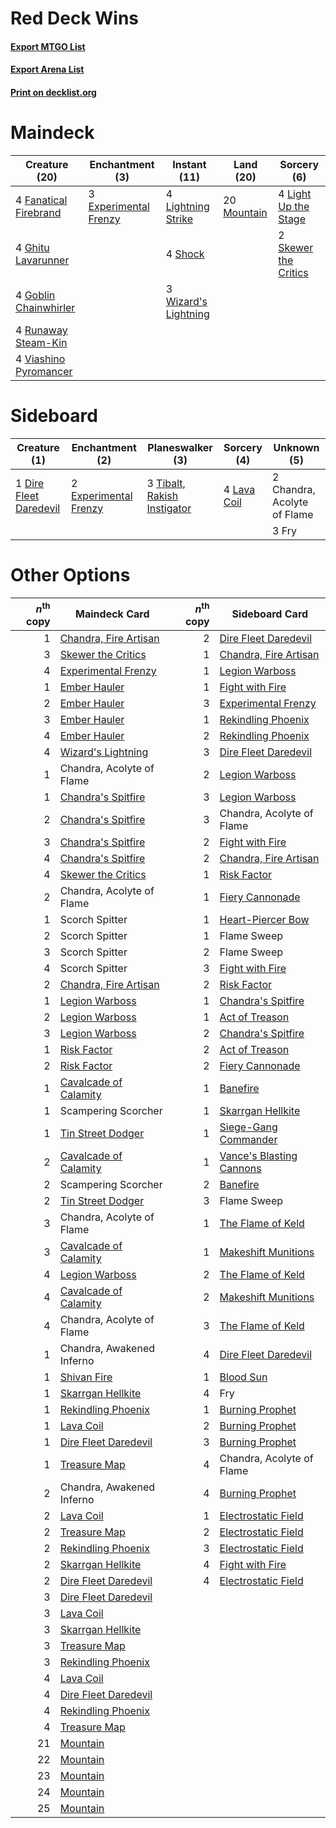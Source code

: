 # Red Deck Wins

#### [Export MTGO List](../collection/Red%20Deck%20Wins/Red%20Deck%20Wins.txt)
#### [Export Arena List](../collection/Red%20Deck%20Wins/Red%20Deck%20Wins_arena.txt)
#### [Print on decklist.org](http://decklist.org/?deckmain=3%09Experimental%20Frenzy%0A4%09Fanatical%20Firebrand%0A4%09Ghitu%20Lavarunner%0A4%09Goblin%20Chainwhirler%0A4%09Light%20Up%20the%20Stage%0A4%09Lightning%20Strike%0A20%09Mountain%0A4%09Runaway%20Steam-Kin%0A4%09Shock%0A2%09Skewer%20the%20Critics%0A4%09Viashino%20Pyromancer%0A3%09Wizard's%20Lightning&deckside=2%09Chandra,%20Acolyte%20of%20Flame%0A1%09Dire%20Fleet%20Daredevil%0A2%09Experimental%20Frenzy%0A3%09Fry%0A4%09Lava%20Coil%0A3%09Tibalt,%20Rakish%20Instigator)
# Maindeck

|                                         Creature (20)                                          |                                        Enchantment (3)                                         |                                         Instant (11)                                          |                                      Land (20)                                       |                                          Sorcery (6)                                          |
|------------------------------------------------------------------------------------------------|------------------------------------------------------------------------------------------------|-----------------------------------------------------------------------------------------------|--------------------------------------------------------------------------------------|-----------------------------------------------------------------------------------------------|
|4 [Fanatical Firebrand](http://gatherer.wizards.com/Pages/Card/Details.aspx?multiverseid=439758)|3 [Experimental Frenzy](http://gatherer.wizards.com/Pages/Card/Details.aspx?multiverseid=452849)|4 [Lightning Strike](http://gatherer.wizards.com/Pages/Card/Details.aspx?multiverseid=383299)  |20 [Mountain](http://gatherer.wizards.com/Pages/Card/Details.aspx?multiverseid=439859)|4 [Light Up the Stage](http://gatherer.wizards.com/Pages/Card/Details.aspx?multiverseid=457251)|
|4 [Ghitu Lavarunner](http://gatherer.wizards.com/Pages/Card/Details.aspx?multiverseid=443015)   |                                                                                                |4 [Shock](http://gatherer.wizards.com/Pages/Card/Details.aspx?multiverseid=129732)             |                                                                                      |2 [Skewer the Critics](http://gatherer.wizards.com/Pages/Card/Details.aspx?multiverseid=457259)|
|4 [Goblin Chainwhirler](http://gatherer.wizards.com/Pages/Card/Details.aspx?multiverseid=443017)|                                                                                                |3 [Wizard's Lightning](http://gatherer.wizards.com/Pages/Card/Details.aspx?multiverseid=443040)|                                                                                      |                                                                                               |
|4 [Runaway Steam-Kin](http://gatherer.wizards.com/Pages/Card/Details.aspx?multiverseid=452865)  |                                                                                                |                                                                                               |                                                                                      |                                                                                               |
|4 [Viashino Pyromancer](http://gatherer.wizards.com/Pages/Card/Details.aspx?multiverseid=447302)|                                                                                                |                                                                                               |                                                                                      |                                                                                               |


# Sideboard

|                                          Creature (1)                                           |                                        Enchantment (2)                                         |                                           Planeswalker (3)                                           |                                     Sorcery (4)                                      |        Unknown (5)        |
|-------------------------------------------------------------------------------------------------|------------------------------------------------------------------------------------------------|------------------------------------------------------------------------------------------------------|--------------------------------------------------------------------------------------|---------------------------|
|1 [Dire Fleet Daredevil](http://gatherer.wizards.com/Pages/Card/Details.aspx?multiverseid=439756)|2 [Experimental Frenzy](http://gatherer.wizards.com/Pages/Card/Details.aspx?multiverseid=452849)|3 [Tibalt, Rakish Instigator](http://gatherer.wizards.com/Pages/Card/Details.aspx?multiverseid=461073)|4 [Lava Coil](http://gatherer.wizards.com/Pages/Card/Details.aspx?multiverseid=452858)|2 Chandra, Acolyte of Flame|
|                                                                                                 |                                                                                                |                                                                                                      |                                                                                      |3 Fry                      |


# Other Options

|*n*<sup>th</sup> copy|                                         Maindeck Card                                          |*n*<sup>th</sup> copy|                                          Sideboard Card                                           |
|--------------------:|------------------------------------------------------------------------------------------------|--------------------:|---------------------------------------------------------------------------------------------------|
|                    1|[Chandra, Fire Artisan](http://gatherer.wizards.com/Pages/Card/Details.aspx?multiverseid=461046)|                    2|[Dire Fleet Daredevil](http://gatherer.wizards.com/Pages/Card/Details.aspx?multiverseid=439756)    |
|                    3|[Skewer the Critics](http://gatherer.wizards.com/Pages/Card/Details.aspx?multiverseid=457259)   |                    1|[Chandra, Fire Artisan](http://gatherer.wizards.com/Pages/Card/Details.aspx?multiverseid=461046)   |
|                    4|[Experimental Frenzy](http://gatherer.wizards.com/Pages/Card/Details.aspx?multiverseid=452849)  |                    1|[Legion Warboss](http://gatherer.wizards.com/Pages/Card/Details.aspx?multiverseid=452859)          |
|                    1|[Ember Hauler](http://gatherer.wizards.com/Pages/Card/Details.aspx?multiverseid=438477)         |                    1|[Fight with Fire](http://gatherer.wizards.com/Pages/Card/Details.aspx?multiverseid=443007)         |
|                    2|[Ember Hauler](http://gatherer.wizards.com/Pages/Card/Details.aspx?multiverseid=438477)         |                    3|[Experimental Frenzy](http://gatherer.wizards.com/Pages/Card/Details.aspx?multiverseid=452849)     |
|                    3|[Ember Hauler](http://gatherer.wizards.com/Pages/Card/Details.aspx?multiverseid=438477)         |                    1|[Rekindling Phoenix](http://gatherer.wizards.com/Pages/Card/Details.aspx?multiverseid=439768)      |
|                    4|[Ember Hauler](http://gatherer.wizards.com/Pages/Card/Details.aspx?multiverseid=438477)         |                    2|[Rekindling Phoenix](http://gatherer.wizards.com/Pages/Card/Details.aspx?multiverseid=439768)      |
|                    4|[Wizard's Lightning](http://gatherer.wizards.com/Pages/Card/Details.aspx?multiverseid=443040)   |                    3|[Dire Fleet Daredevil](http://gatherer.wizards.com/Pages/Card/Details.aspx?multiverseid=439756)    |
|                    1|Chandra, Acolyte of Flame                                                                       |                    2|[Legion Warboss](http://gatherer.wizards.com/Pages/Card/Details.aspx?multiverseid=452859)          |
|                    1|[Chandra's Spitfire](http://gatherer.wizards.com/Pages/Card/Details.aspx?multiverseid=205026)   |                    3|[Legion Warboss](http://gatherer.wizards.com/Pages/Card/Details.aspx?multiverseid=452859)          |
|                    2|[Chandra's Spitfire](http://gatherer.wizards.com/Pages/Card/Details.aspx?multiverseid=205026)   |                    3|Chandra, Acolyte of Flame                                                                          |
|                    3|[Chandra's Spitfire](http://gatherer.wizards.com/Pages/Card/Details.aspx?multiverseid=205026)   |                    2|[Fight with Fire](http://gatherer.wizards.com/Pages/Card/Details.aspx?multiverseid=443007)         |
|                    4|[Chandra's Spitfire](http://gatherer.wizards.com/Pages/Card/Details.aspx?multiverseid=205026)   |                    2|[Chandra, Fire Artisan](http://gatherer.wizards.com/Pages/Card/Details.aspx?multiverseid=461046)   |
|                    4|[Skewer the Critics](http://gatherer.wizards.com/Pages/Card/Details.aspx?multiverseid=457259)   |                    1|[Risk Factor](http://gatherer.wizards.com/Pages/Card/Details.aspx?multiverseid=452863)             |
|                    2|Chandra, Acolyte of Flame                                                                       |                    1|[Fiery Cannonade](http://gatherer.wizards.com/Pages/Card/Details.aspx?multiverseid=435297)         |
|                    1|Scorch Spitter                                                                                  |                    1|[Heart-Piercer Bow](http://gatherer.wizards.com/Pages/Card/Details.aspx?multiverseid=386551)       |
|                    2|Scorch Spitter                                                                                  |                    1|Flame Sweep                                                                                        |
|                    3|Scorch Spitter                                                                                  |                    2|Flame Sweep                                                                                        |
|                    4|Scorch Spitter                                                                                  |                    3|[Fight with Fire](http://gatherer.wizards.com/Pages/Card/Details.aspx?multiverseid=443007)         |
|                    2|[Chandra, Fire Artisan](http://gatherer.wizards.com/Pages/Card/Details.aspx?multiverseid=461046)|                    2|[Risk Factor](http://gatherer.wizards.com/Pages/Card/Details.aspx?multiverseid=452863)             |
|                    1|[Legion Warboss](http://gatherer.wizards.com/Pages/Card/Details.aspx?multiverseid=452859)       |                    1|[Chandra's Spitfire](http://gatherer.wizards.com/Pages/Card/Details.aspx?multiverseid=205026)      |
|                    2|[Legion Warboss](http://gatherer.wizards.com/Pages/Card/Details.aspx?multiverseid=452859)       |                    1|[Act of Treason](http://gatherer.wizards.com/Pages/Card/Details.aspx?multiverseid=442107)          |
|                    3|[Legion Warboss](http://gatherer.wizards.com/Pages/Card/Details.aspx?multiverseid=452859)       |                    2|[Chandra's Spitfire](http://gatherer.wizards.com/Pages/Card/Details.aspx?multiverseid=205026)      |
|                    1|[Risk Factor](http://gatherer.wizards.com/Pages/Card/Details.aspx?multiverseid=452863)          |                    2|[Act of Treason](http://gatherer.wizards.com/Pages/Card/Details.aspx?multiverseid=442107)          |
|                    2|[Risk Factor](http://gatherer.wizards.com/Pages/Card/Details.aspx?multiverseid=452863)          |                    2|[Fiery Cannonade](http://gatherer.wizards.com/Pages/Card/Details.aspx?multiverseid=435297)         |
|                    1|[Cavalcade of Calamity](http://gatherer.wizards.com/Pages/Card/Details.aspx?multiverseid=457239)|                    1|[Banefire](http://gatherer.wizards.com/Pages/Card/Details.aspx?multiverseid=186613)                |
|                    1|Scampering Scorcher                                                                             |                    1|[Skarrgan Hellkite](http://gatherer.wizards.com/Pages/Card/Details.aspx?multiverseid=457258)       |
|                    1|[Tin Street Dodger](http://gatherer.wizards.com/Pages/Card/Details.aspx?multiverseid=457264)    |                    1|[Siege-Gang Commander](http://gatherer.wizards.com/Pages/Card/Details.aspx?multiverseid=130539)    |
|                    2|[Cavalcade of Calamity](http://gatherer.wizards.com/Pages/Card/Details.aspx?multiverseid=457239)|                    1|[Vance's Blasting Cannons](http://gatherer.wizards.com/Pages/Card/Details.aspx?multiverseid=435327)|
|                    2|Scampering Scorcher                                                                             |                    2|[Banefire](http://gatherer.wizards.com/Pages/Card/Details.aspx?multiverseid=186613)                |
|                    2|[Tin Street Dodger](http://gatherer.wizards.com/Pages/Card/Details.aspx?multiverseid=457264)    |                    3|Flame Sweep                                                                                        |
|                    3|Chandra, Acolyte of Flame                                                                       |                    1|[The Flame of Keld](http://gatherer.wizards.com/Pages/Card/Details.aspx?multiverseid=443011)       |
|                    3|[Cavalcade of Calamity](http://gatherer.wizards.com/Pages/Card/Details.aspx?multiverseid=457239)|                    1|[Makeshift Munitions](http://gatherer.wizards.com/Pages/Card/Details.aspx?multiverseid=435305)     |
|                    4|[Legion Warboss](http://gatherer.wizards.com/Pages/Card/Details.aspx?multiverseid=452859)       |                    2|[The Flame of Keld](http://gatherer.wizards.com/Pages/Card/Details.aspx?multiverseid=443011)       |
|                    4|[Cavalcade of Calamity](http://gatherer.wizards.com/Pages/Card/Details.aspx?multiverseid=457239)|                    2|[Makeshift Munitions](http://gatherer.wizards.com/Pages/Card/Details.aspx?multiverseid=435305)     |
|                    4|Chandra, Acolyte of Flame                                                                       |                    3|[The Flame of Keld](http://gatherer.wizards.com/Pages/Card/Details.aspx?multiverseid=443011)       |
|                    1|Chandra, Awakened Inferno                                                                       |                    4|[Dire Fleet Daredevil](http://gatherer.wizards.com/Pages/Card/Details.aspx?multiverseid=439756)    |
|                    1|[Shivan Fire](http://gatherer.wizards.com/Pages/Card/Details.aspx?multiverseid=443030)          |                    1|[Blood Sun](http://gatherer.wizards.com/Pages/Card/Details.aspx?multiverseid=439749)               |
|                    1|[Skarrgan Hellkite](http://gatherer.wizards.com/Pages/Card/Details.aspx?multiverseid=457258)    |                    4|Fry                                                                                                |
|                    1|[Rekindling Phoenix](http://gatherer.wizards.com/Pages/Card/Details.aspx?multiverseid=439768)   |                    1|[Burning Prophet](http://gatherer.wizards.com/Pages/Card/Details.aspx?multiverseid=461044)         |
|                    1|[Lava Coil](http://gatherer.wizards.com/Pages/Card/Details.aspx?multiverseid=452858)            |                    2|[Burning Prophet](http://gatherer.wizards.com/Pages/Card/Details.aspx?multiverseid=461044)         |
|                    1|[Dire Fleet Daredevil](http://gatherer.wizards.com/Pages/Card/Details.aspx?multiverseid=439756) |                    3|[Burning Prophet](http://gatherer.wizards.com/Pages/Card/Details.aspx?multiverseid=461044)         |
|                    1|[Treasure Map](http://gatherer.wizards.com/Pages/Card/Details.aspx?multiverseid=435410)         |                    4|Chandra, Acolyte of Flame                                                                          |
|                    2|Chandra, Awakened Inferno                                                                       |                    4|[Burning Prophet](http://gatherer.wizards.com/Pages/Card/Details.aspx?multiverseid=461044)         |
|                    2|[Lava Coil](http://gatherer.wizards.com/Pages/Card/Details.aspx?multiverseid=452858)            |                    1|[Electrostatic Field](http://gatherer.wizards.com/Pages/Card/Details.aspx?multiverseid=452847)     |
|                    2|[Treasure Map](http://gatherer.wizards.com/Pages/Card/Details.aspx?multiverseid=435410)         |                    2|[Electrostatic Field](http://gatherer.wizards.com/Pages/Card/Details.aspx?multiverseid=452847)     |
|                    2|[Rekindling Phoenix](http://gatherer.wizards.com/Pages/Card/Details.aspx?multiverseid=439768)   |                    3|[Electrostatic Field](http://gatherer.wizards.com/Pages/Card/Details.aspx?multiverseid=452847)     |
|                    2|[Skarrgan Hellkite](http://gatherer.wizards.com/Pages/Card/Details.aspx?multiverseid=457258)    |                    4|[Fight with Fire](http://gatherer.wizards.com/Pages/Card/Details.aspx?multiverseid=443007)         |
|                    2|[Dire Fleet Daredevil](http://gatherer.wizards.com/Pages/Card/Details.aspx?multiverseid=439756) |                    4|[Electrostatic Field](http://gatherer.wizards.com/Pages/Card/Details.aspx?multiverseid=452847)     |
|                    3|[Dire Fleet Daredevil](http://gatherer.wizards.com/Pages/Card/Details.aspx?multiverseid=439756) |                     |                                                                                                   |
|                    3|[Lava Coil](http://gatherer.wizards.com/Pages/Card/Details.aspx?multiverseid=452858)            |                     |                                                                                                   |
|                    3|[Skarrgan Hellkite](http://gatherer.wizards.com/Pages/Card/Details.aspx?multiverseid=457258)    |                     |                                                                                                   |
|                    3|[Treasure Map](http://gatherer.wizards.com/Pages/Card/Details.aspx?multiverseid=435410)         |                     |                                                                                                   |
|                    3|[Rekindling Phoenix](http://gatherer.wizards.com/Pages/Card/Details.aspx?multiverseid=439768)   |                     |                                                                                                   |
|                    4|[Lava Coil](http://gatherer.wizards.com/Pages/Card/Details.aspx?multiverseid=452858)            |                     |                                                                                                   |
|                    4|[Dire Fleet Daredevil](http://gatherer.wizards.com/Pages/Card/Details.aspx?multiverseid=439756) |                     |                                                                                                   |
|                    4|[Rekindling Phoenix](http://gatherer.wizards.com/Pages/Card/Details.aspx?multiverseid=439768)   |                     |                                                                                                   |
|                    4|[Treasure Map](http://gatherer.wizards.com/Pages/Card/Details.aspx?multiverseid=435410)         |                     |                                                                                                   |
|                   21|[Mountain](http://gatherer.wizards.com/Pages/Card/Details.aspx?multiverseid=439859)             |                     |                                                                                                   |
|                   22|[Mountain](http://gatherer.wizards.com/Pages/Card/Details.aspx?multiverseid=439859)             |                     |                                                                                                   |
|                   23|[Mountain](http://gatherer.wizards.com/Pages/Card/Details.aspx?multiverseid=439859)             |                     |                                                                                                   |
|                   24|[Mountain](http://gatherer.wizards.com/Pages/Card/Details.aspx?multiverseid=439859)             |                     |                                                                                                   |
|                   25|[Mountain](http://gatherer.wizards.com/Pages/Card/Details.aspx?multiverseid=439859)             |                     |                                                                                                   |

